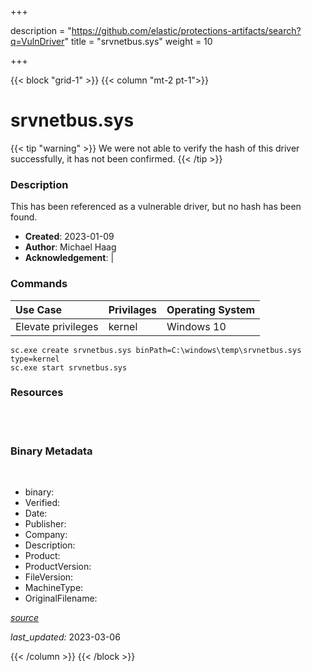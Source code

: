 +++

description = "https://github.com/elastic/protections-artifacts/search?q=VulnDriver"
title = "srvnetbus.sys"
weight = 10

+++


{{< block "grid-1" >}}
{{< column "mt-2 pt-1">}}




# srvnetbus.sys 


{{< tip "warning" >}}
We were not able to verify the hash of this driver successfully, it has not been confirmed.
{{< /tip >}}




### Description


This has been referenced as a vulnerable driver, but no hash has been found.


- **Created**: 2023-01-09
- **Author**: Michael Haag
- **Acknowledgement**:  | [](https://twitter.com/)

### Commands

| Use Case | Privilages | Operating System | 
|:---- | ---- | ---- |
| Elevate privileges | kernel | Windows 10 |

```
sc.exe create srvnetbus.sys binPath=C:\windows\temp\srvnetbus.sys type=kernel
sc.exe start srvnetbus.sys
```

### Resources
<br>

<br>


### Binary Metadata
<br>



- binary: 
- Verified: 
- Date: 
- Publisher: 
- Company: 
- Description: 
- Product: 
- ProductVersion: 
- FileVersion: 
- MachineType: 
- OriginalFilename: 

[*source*](https://github.com/magicsword-io/LOLDrivers/tree/main/yaml/srvnetbus.sys.yml)

*last_updated:* 2023-03-06


{{< /column >}}
{{< /block >}}
